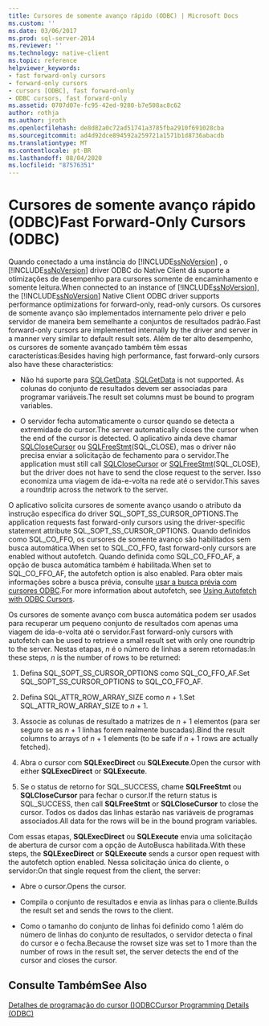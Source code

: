 ```yaml
---
title: Cursores de somente avanço rápido (ODBC) | Microsoft Docs
ms.custom: ''
ms.date: 03/06/2017
ms.prod: sql-server-2014
ms.reviewer: ''
ms.technology: native-client
ms.topic: reference
helpviewer_keywords:
- fast forward-only cursors
- forward-only cursors
- cursors [ODBC], fast forward-only
- ODBC cursors, fast forward-only
ms.assetid: 0707d07e-fc95-42ed-9280-b7e508ac8c62
author: rothja
ms.author: jroth
ms.openlocfilehash: de8d82a0c72ad51741a3785fba2910f691028cba
ms.sourcegitcommit: ad4d92dce894592a259721a1571b1d8736abacdb
ms.translationtype: MT
ms.contentlocale: pt-BR
ms.lasthandoff: 08/04/2020
ms.locfileid: "87576351"
---
```

# <a name="fast-forward-only-cursors-odbc"></a><span data-ttu-id="d087c-102">Cursores de somente avanço rápido (ODBC)</span><span class="sxs-lookup"><span data-stu-id="d087c-102">Fast Forward-Only Cursors (ODBC)</span></span>
  <span data-ttu-id="d087c-103">Quando conectado a uma instância do [!INCLUDE[ssNoVersion](../../../includes/ssnoversion-md.md)] , o [!INCLUDE[ssNoVersion](../../../includes/ssnoversion-md.md)] driver ODBC do Native Client dá suporte a otimizações de desempenho para cursores somente de encaminhamento e somente leitura.</span><span class="sxs-lookup"><span data-stu-id="d087c-103">When connected to an instance of [!INCLUDE[ssNoVersion](../../../includes/ssnoversion-md.md)], the [!INCLUDE[ssNoVersion](../../../includes/ssnoversion-md.md)] Native Client ODBC driver supports performance optimizations for forward-only, read-only cursors.</span></span> <span data-ttu-id="d087c-104">Os cursores de somente avanço são implementados internamente pelo driver e pelo servidor de maneira bem semelhante a conjuntos de resultados padrão.</span><span class="sxs-lookup"><span data-stu-id="d087c-104">Fast forward-only cursors are implemented internally by the driver and server in a manner very similar to default result sets.</span></span> <span data-ttu-id="d087c-105">Além de ter alto desempenho, os cursores de somente avançado também têm essas características:</span><span class="sxs-lookup"><span data-stu-id="d087c-105">Besides having high performance, fast forward-only cursors also have these characteristics:</span></span>  
  
-   <span data-ttu-id="d087c-106">Não há suporte para [SQLGetData](../../native-client-odbc-api/sqlgetdata.md) .</span><span class="sxs-lookup"><span data-stu-id="d087c-106">[SQLGetData](../../native-client-odbc-api/sqlgetdata.md) is not supported.</span></span> <span data-ttu-id="d087c-107">As colunas do conjunto de resultados devem ser associadas para programar variáveis.</span><span class="sxs-lookup"><span data-stu-id="d087c-107">The result set columns must be bound to program variables.</span></span>  
  
-   <span data-ttu-id="d087c-108">O servidor fecha automaticamente o cursor quando se detecta a extremidade do cursor.</span><span class="sxs-lookup"><span data-stu-id="d087c-108">The server automatically closes the cursor when the end of the cursor is detected.</span></span> <span data-ttu-id="d087c-109">O aplicativo ainda deve chamar [SQLCloseCursor](../../native-client-odbc-api/sqlclosecursor.md) ou [SQLFreeStmt](../../native-client-odbc-api/sqlfreestmt.md)(SQL_CLOSE), mas o driver não precisa enviar a solicitação de fechamento para o servidor.</span><span class="sxs-lookup"><span data-stu-id="d087c-109">The application must still call [SQLCloseCursor](../../native-client-odbc-api/sqlclosecursor.md) or [SQLFreeStmt](../../native-client-odbc-api/sqlfreestmt.md)(SQL_CLOSE), but the driver does not have to send the close request to the server.</span></span> <span data-ttu-id="d087c-110">Isso economiza uma viagem de ida-e-volta na rede até o servidor.</span><span class="sxs-lookup"><span data-stu-id="d087c-110">This saves a roundtrip across the network to the server.</span></span>  
  
 <span data-ttu-id="d087c-111">O aplicativo solicita cursores de somente avanço usando o atributo da instrução específica do driver SQL_SOPT_SS_CURSOR_OPTIONS.</span><span class="sxs-lookup"><span data-stu-id="d087c-111">The application requests fast forward-only cursors using the driver-specific statement attribute SQL_SOPT_SS_CURSOR_OPTIONS.</span></span> <span data-ttu-id="d087c-112">Quando definidos como SQL_CO_FFO, os cursores de somente avanço são habilitados sem busca automática.</span><span class="sxs-lookup"><span data-stu-id="d087c-112">When set to SQL_CO_FFO, fast forward-only cursors are enabled without autofetch.</span></span> <span data-ttu-id="d087c-113">Quando definida como SQL_CO_FFO_AF, a opção de busca automática também é habilitada.</span><span class="sxs-lookup"><span data-stu-id="d087c-113">When set to SQL_CO_FFO_AF, the autofetch option is also enabled.</span></span> <span data-ttu-id="d087c-114">Para obter mais informações sobre a busca prévia, consulte [usar a busca prévia com cursores ODBC](using-autofetch-with-odbc-cursors.md).</span><span class="sxs-lookup"><span data-stu-id="d087c-114">For more information about autofetch, see [Using Autofetch with ODBC Cursors](using-autofetch-with-odbc-cursors.md).</span></span>  
  
 <span data-ttu-id="d087c-115">Os cursores de somente avanço com busca automática podem ser usados para recuperar um pequeno conjunto de resultados com apenas uma viagem de ida-e-volta até o servidor.</span><span class="sxs-lookup"><span data-stu-id="d087c-115">Fast forward-only cursors with autofetch can be used to retrieve a small result set with only one roundtrip to the server.</span></span> <span data-ttu-id="d087c-116">Nestas etapas, *n* é o número de linhas a serem retornadas:</span><span class="sxs-lookup"><span data-stu-id="d087c-116">In these steps, *n* is the number of rows to be returned:</span></span>  
  
1.  <span data-ttu-id="d087c-117">Defina SQL_SOPT_SS_CURSOR_OPTIONS como SQL_CO_FFO_AF.</span><span class="sxs-lookup"><span data-stu-id="d087c-117">Set SQL_SOPT_SS_CURSOR_OPTIONS to SQL_CO_FFO_AF.</span></span>  
  
2.  <span data-ttu-id="d087c-118">Defina SQL_ATTR_ROW_ARRAY_SIZE como *n* + 1.</span><span class="sxs-lookup"><span data-stu-id="d087c-118">Set SQL_ATTR_ROW_ARRAY_SIZE to *n* + 1.</span></span>  
  
3.  <span data-ttu-id="d087c-119">Associe as colunas de resultado a matrizes de *n* + 1 elementos (para ser seguro se as *n* + 1 linhas forem realmente buscadas).</span><span class="sxs-lookup"><span data-stu-id="d087c-119">Bind the result columns to arrays of *n* + 1 elements (to be safe if *n* + 1 rows are actually fetched).</span></span>  
  
4.  <span data-ttu-id="d087c-120">Abra o cursor com **SQLExecDirect** ou **SQLExecute**.</span><span class="sxs-lookup"><span data-stu-id="d087c-120">Open the cursor with either **SQLExecDirect** or **SQLExecute**.</span></span>  
  
5.  <span data-ttu-id="d087c-121">Se o status de retorno for SQL_SUCCESS, chame **SQLFreeStmt** ou **SQLCloseCursor** para fechar o cursor.</span><span class="sxs-lookup"><span data-stu-id="d087c-121">If the return status is SQL_SUCCESS, then call **SQLFreeStmt** or **SQLCloseCursor** to close the cursor.</span></span> <span data-ttu-id="d087c-122">Todos os dados das linhas estarão nas variáveis de programas associados.</span><span class="sxs-lookup"><span data-stu-id="d087c-122">All data for the rows will be in the bound program variables.</span></span>  
  
 <span data-ttu-id="d087c-123">Com essas etapas, **SQLExecDirect** ou **SQLExecute** envia uma solicitação de abertura de cursor com a opção de AutoBusca habilitada.</span><span class="sxs-lookup"><span data-stu-id="d087c-123">With these steps, the **SQLExecDirect** or **SQLExecute** sends a cursor open request with the autofetch option enabled.</span></span> <span data-ttu-id="d087c-124">Nessa solicitação única do cliente, o servidor:</span><span class="sxs-lookup"><span data-stu-id="d087c-124">On that single request from the client, the server:</span></span>  
  
-   <span data-ttu-id="d087c-125">Abre o cursor.</span><span class="sxs-lookup"><span data-stu-id="d087c-125">Opens the cursor.</span></span>  
  
-   <span data-ttu-id="d087c-126">Compila o conjunto de resultados e envia as linhas para o cliente.</span><span class="sxs-lookup"><span data-stu-id="d087c-126">Builds the result set and sends the rows to the client.</span></span>  
  
-   <span data-ttu-id="d087c-127">Como o tamanho do conjunto de linhas foi definido como 1 além do número de linhas do conjunto de resultados, o servidor detecta o final do cursor e o fecha.</span><span class="sxs-lookup"><span data-stu-id="d087c-127">Because the rowset size was set to 1 more than the number of rows in the result set, the server detects the end of the cursor and closes the cursor.</span></span>  
  
## <a name="see-also"></a><span data-ttu-id="d087c-128">Consulte Também</span><span class="sxs-lookup"><span data-stu-id="d087c-128">See Also</span></span>  
 [<span data-ttu-id="d087c-129">Detalhes de programação do cursor &#40;&#41;ODBC</span><span class="sxs-lookup"><span data-stu-id="d087c-129">Cursor Programming Details &#40;ODBC&#41;</span></span>](cursor-programming-details-odbc.md)  
  
  
